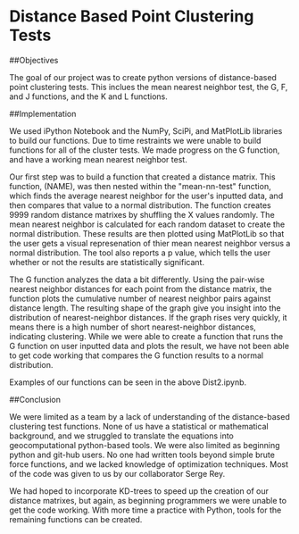 Distance Based Point Clustering Tests
============

##Objectives

The goal of our project was to create python versions of distance-based point clustering tests. This inclues the mean nearest neighbor test, the G, F, and J functions, and the K and L functions. 

##Implementation

We used iPython Notebook and the NumPy, SciPi, and MatPlotLib libraries to build our functions. Due to time restraints we were unable to build functions for all of the cluster tests. We made progress on the G function, and have a working mean nearest neighbor test.

Our first step was to build a function that created a distance matrix. This function, (NAME), was then nested within the "mean-nn-test" function, which finds the average nearest neighbor for the user's inputted data, and then compares that value to a normal distribution. The function creates 9999 random distance matrixes by shuffling the X values randomly. The mean nearest neighbor is calculated for each random dataset to create the normal distribution. These results are then plotted using MatPlotLib so that the user gets a visual represenation of thier mean nearest neighbor versus a normal distribution. The tool also reports a p value, which tells the user whether or not the results are statistically significant. 

The G function analyzes the data a bit differently. Using the pair-wise nearest neighbor distances for each point from the distance matrix, the function plots the cumulative number of nearest neighbor pairs against distance length. The resulting shape of the graph give you insight into the distribution of nearest-neighbor distances. If the graph rises very quickly, it means there is a high number of short nearest-neighbor distances, indicating clustering. While we were able to create a function that runs the G function on user inputted data and plots the result, we have not been able to get code working that compares the G function results to a normal distribution.

Examples of our functions can be seen in the above Dist2.ipynb.

##Conclusion

We were limited as a team by a lack of understanding of the distance-based clustering test functions. None of us have a statistical or mathematical background, and we struggled to translate the equations into geocomputational python-based tools. We were also limited as beginning python and git-hub users. No one had written tools beyond simple brute force functions, and we lacked knowledge of optimization techniques. Most of the code was given to us by our collaborator Serge Rey.

We had hoped to incorporate KD-trees to speed up the creation of our distance matrixes, but again, as beginning programmers we were unable to get the code working. With more time a practice with Python, tools for the remaining functions can be created. 
